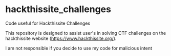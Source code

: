 # hackthissite_challenges
Code useful for Hackthissite Challenges

This repository is designed to assist user's in solving CTF challenges on the hackthissite website (https://www.hackthissite.org/).

I am not responsible if you decide to use my code for malicious intent
